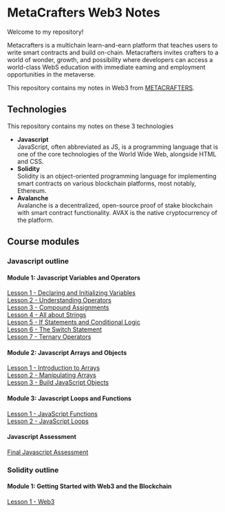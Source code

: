 # MetaCrafters Web3 Notes

Welcome to my repository!

Metacrafters is a multichain learn-and-earn platform that teaches
users to write smart contracts and build on-chain. Metacrafters
invites crafters to a world of wonder, growth, and possibility where
developers can access a world-class WebS education with
immediate eaming and employment opportunities in the
metaverse.

This repository contains my notes in Web3 from [METACRAFTERS](https://www.metacrafters.io/).

## Technologies 
This repository contains my notes on these 3 technologies
- **Javascript**<br> JavaScript, often abbreviated as JS, is a programming language that is one of the core technologies of the World Wide Web, alongside HTML and CSS.
- **Solidity**<br> Solidity is an object-oriented programming language for implementing smart contracts on various blockchain platforms, most notably, Ethereum. 
- **Avalanche**<br> Avalanche is a decentralized, open-source proof of stake blockchain with smart contract functionality. AVAX is the native cryptocurrency of the platform.

## Course modules
### Javascript outline
#### Module 1: Javascript Variables and Operators
[Lesson 1 - Declaring and Initializing Variables](https://github.com/jfmartinz/web3Notes/tree/main/Javascript%20Module/Module%201%20-%20Javascript%20Variables%20and%20Operators/Lesson%201%20-%20Declaring%20and%20Initializing%20Variables)<br>
[Lesson 2 - Understanding Operators](https://github.com/jfmartinz/web3Notes/tree/main/Javascript%20Module/Module%201%20-%20Javascript%20Variables%20and%20Operators/Lesson%202%20-%20Understanding%20Operators)<br>
[Lesson 3 - Compound Assignments](https://github.com/jfmartinz/web3Notes/tree/main/Javascript%20Module/Module%201%20-%20Javascript%20Variables%20and%20Operators/Lesson%203%20-%20Compound%20Assignments)<br>
[Lesson 4 - All about Strings](https://github.com/jfmartinz/web3Notes/tree/main/Javascript%20Module/Module%201%20-%20Javascript%20Variables%20and%20Operators/Lesson%204%20-%20All%20about%20Strings)<br>
[Lesson 5 - If Statements and Conditional Logic](https://github.com/jfmartinz/web3Notes/tree/main/Javascript%20Module/Module%201%20-%20Javascript%20Variables%20and%20Operators/Lesson%205%20-%20%20If%20Statements%20and%20Conditional%20Logic)<br>
[Lesson 6 - The Switch Statement](https://github.com/jfmartinz/web3Notes/tree/main/Javascript%20Module/Module%201%20-%20Javascript%20Variables%20and%20Operators/Lesson%206%20-%20The%20Switch%20Statement)<br>
[Lesson 7 - Ternary Operators](https://github.com/jfmartinz/web3Notes/tree/main/Javascript%20Module/Module%201%20-%20Javascript%20Variables%20and%20Operators/Lesson%207%20-%20Ternary%20Operators)

#### Module 2: Javascript Arrays and Objects

[Lesson 1 -  Introduction to Arrays](https://github.com/jfmartinz/web3Notes/tree/main/Javascript%20Module/Module%202%20-%20Javascript%20Arrays%20and%20Objects/Lesson%201%20-%20%20Introduction%20to%20Arrays)<br>
[Lesson 2 - Manipulating Arrays](https://github.com/jfmartinz/web3Notes/tree/main/Javascript%20Module/Module%202%20-%20Javascript%20Arrays%20and%20Objects/Lesson%202%20-%20Manipulating%20Arrays)<br>
[Lesson 3 -  Build JavaScript Objects](https://github.com/jfmartinz/web3Notes/tree/main/Javascript%20Module/Module%202%20-%20Javascript%20Arrays%20and%20Objects/Lesson%203%20-%20%20Build%20JavaScript%20Objects)

#### Module 3: Javascript Loops and Functions
[Lesson 1 - JavaScript Functions](https://github.com/jfmartinz/web3Notes/tree/main/Javascript%20Module/Module%203%20-%20Javascript%20Loops%20and%20Functions/Lesson%201%20-%20JavaScript%20Functions)<br>
[Lesson 2 - JavaScript Loops](https://github.com/jfmartinz/web3Notes/tree/main/Javascript%20Module/Module%203%20-%20Javascript%20Loops%20and%20Functions/Lesson%202%20-%20JavaScript%20Loops)

#### Javascript Assessment
[Final Javascript Assessment](https://github.com/jfmartinz/Create-a-NFT-Collection)


### Solidity outline
#### Module 1: Getting Started with Web3 and the Blockchain
[Lesson 1 - Web3](https://github.com/jfmartinz/web3Notes/tree/main/Solidity%20Module/Module%201%20-%20Getting%20Started%20with%20Web3%20and%20the%20Blockchain/Lesson%201%20-%20Web3)